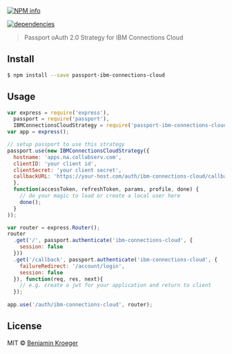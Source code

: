 [![NPM info](https://nodei.co/npm/passport-ibm-connections-cloud.png?downloads=true)](https://nodei.co/npm/passport-ibm-connections-cloud.png?downloads=true)

[![dependencies](https://david-dm.org/benkroeger/passport-ibm-connections-cloud.png)](https://david-dm.org/benkroeger/passport-ibm-connections-cloud.png)

> Passport oAuth 2.0 Strategy for IBM Connections Cloud

## Install

```sh
$ npm install --save passport-ibm-connections-cloud
```


## Usage

```javascript
var express = require('express'),
  passport = require('passport'),
  IBMConnectionsCloudStrategy = require('passport-ibm-connections-cloud').Strategy;
var app = express();

// setup passport to use this strategy
passport.use(new IBMConnectionsCloudStrategy({
  hostname: 'apps.na.collabserv.com',
  clientID: 'your client id',
  clientSecret: 'your client secret',
  callbackURL: 'https://your-host.com/auth/ibm-connections-cloud/callback' //https is important here. Connections Cloud doesn't accept http callback urls
  },
  function(accessToken, refreshToken, params, profile, done) {
    // do your magic to load or create a local user here
    done();
  }
));

var router = express.Router();
router
  .get('/', passport.authenticate('ibm-connections-cloud', {
    session: false
  }))
  .get('/callback', passport.authenticate('ibm-connections-cloud', {
    failureRedirect: '/account/login',
    session: false
  }), function(req, res, next){
    // e.g. create a jwt for your application and return to client
  });
  
app.use('/auth/ibm-connections-cloud', router);

```

## License

MIT © [Benjamin Kroeger]()


[npm-url]: https://npmjs.org/package/passport-ibm-connections-cloud
[npm-image]: https://badge.fury.io/js/passport-ibm-connections-cloud.svg
[daviddm-url]: https://david-dm.org/benkroeger/passport-ibm-connections-cloud.svg?theme=shields.io
[daviddm-image]: https://david-dm.org/benkroeger/passport-ibm-connections-cloud
